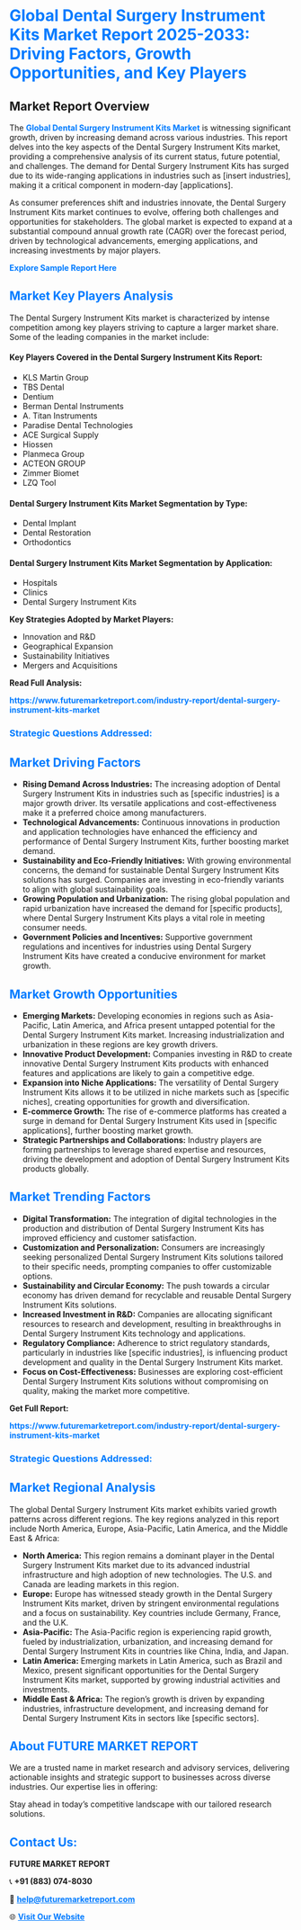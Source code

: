 <h1 style="color: #007BFF;">Global Dental Surgery Instrument Kits Market Report 2025-2033: Driving Factors, Growth Opportunities, and Key Players</h1>

<section id="overview">
<h2>Market Report Overview</h2>
<p>The <a href="https://www.futuremarketreport.com/industry-report/dental-surgery-instrument-kits-market" style="color: #007BFF; text-decoration: none;"><strong>Global Dental Surgery Instrument Kits Market</strong></a> is witnessing significant growth, driven by increasing demand across various industries. This report delves into the key aspects of the Dental Surgery Instrument Kits market, providing a comprehensive analysis of its current status, future potential, and challenges. The demand for Dental Surgery Instrument Kits has surged due to its wide-ranging applications in industries such as [insert industries], making it a critical component in modern-day [applications].</p>
<p>As consumer preferences shift and industries innovate, the Dental Surgery Instrument Kits market continues to evolve, offering both challenges and opportunities for stakeholders. The global market is expected to expand at a substantial compound annual growth rate (CAGR) over the forecast period, driven by technological advancements, emerging applications, and increasing investments by major players.</p>
</section>

<section id="overview">
<p><a href="https://www.futuremarketreport.com/request-sample/reportId=111277" style="color: #007BFF; text-decoration: none;"><strong>Explore Sample Report Here</strong></a></p>
</section>

<section id="key-players">
<h2 style="color: #007BFF;">Market Key Players Analysis</h2>
<p>The Dental Surgery Instrument Kits market is characterized by intense competition among key players striving to capture a larger market share. Some of the leading companies in the market include:</p>
<h4>Key Players Covered in the Dental Surgery Instrument Kits Report:</h4>
<ul><li>KLS Martin Group</li><li>TBS Dental</li><li>Dentium</li><li>Berman Dental Instruments</li><li>A. Titan Instruments</li><li>Paradise Dental Technologies</li><li>ACE Surgical Supply</li><li>Hiossen</li><li>Planmeca Group</li><li>ACTEON GROUP</li><li>Zimmer Biomet</li><li>LZQ Tool</li></ul>
<h4>Dental Surgery Instrument Kits Market Segmentation by Type:</h4>
<ul><li>Dental Implant</li><li>Dental Restoration</li><li>Orthodontics</li></ul>

<h4>Dental Surgery Instrument Kits Market Segmentation by Application:</h4>
<ul><li>Hospitals</li><li>Clinics</li><li>Dental Surgery Instrument Kits</li></ul>
<p><strong>Key Strategies Adopted by Market Players:</strong></p>
<ul>
<li>Innovation and R&D</li>
<li>Geographical Expansion</li>
<li>Sustainability Initiatives</li>
<li>Mergers and Acquisitions</li>
</ul>
</section>

<section>
<p><strong>Read Full Analysis: </strong></p><a href="https://www.futuremarketreport.com/industry-report/dental-surgery-instrument-kits-market" style="color: #007BFF; text-decoration: none;"><strong>https://www.futuremarketreport.com/industry-report/dental-surgery-instrument-kits-market</strong></a>
<h3 style="color: #007BFF;">Strategic Questions Addressed:</h3>
</section>

<section id="driving-factors">
<h2 style="color: #007BFF;">Market Driving Factors</h2>
<ul>
<li><strong>Rising Demand Across Industries:</strong> The increasing adoption of Dental Surgery Instrument Kits in industries such as [specific industries] is a major growth driver. Its versatile applications and cost-effectiveness make it a preferred choice among manufacturers.</li>
<li><strong>Technological Advancements:</strong> Continuous innovations in production and application technologies have enhanced the efficiency and performance of Dental Surgery Instrument Kits, further boosting market demand.</li>
<li><strong>Sustainability and Eco-Friendly Initiatives:</strong> With growing environmental concerns, the demand for sustainable Dental Surgery Instrument Kits solutions has surged. Companies are investing in eco-friendly variants to align with global sustainability goals.</li>
<li><strong>Growing Population and Urbanization:</strong> The rising global population and rapid urbanization have increased the demand for [specific products], where Dental Surgery Instrument Kits plays a vital role in meeting consumer needs.</li>
<li><strong>Government Policies and Incentives:</strong> Supportive government regulations and incentives for industries using Dental Surgery Instrument Kits have created a conducive environment for market growth.</li>
</ul>
</section>

<section id="growth-opportunities">
<h2 style="color: #007BFF;">Market Growth Opportunities</h2>
<ul>
<li><strong>Emerging Markets:</strong> Developing economies in regions such as Asia-Pacific, Latin America, and Africa present untapped potential for the Dental Surgery Instrument Kits market. Increasing industrialization and urbanization in these regions are key growth drivers.</li>
<li><strong>Innovative Product Development:</strong> Companies investing in R&D to create innovative Dental Surgery Instrument Kits products with enhanced features and applications are likely to gain a competitive edge.</li>
<li><strong>Expansion into Niche Applications:</strong> The versatility of Dental Surgery Instrument Kits allows it to be utilized in niche markets such as [specific niches], creating opportunities for growth and diversification.</li>
<li><strong>E-commerce Growth:</strong> The rise of e-commerce platforms has created a surge in demand for Dental Surgery Instrument Kits used in [specific applications], further boosting market growth.</li>
<li><strong>Strategic Partnerships and Collaborations:</strong> Industry players are forming partnerships to leverage shared expertise and resources, driving the development and adoption of Dental Surgery Instrument Kits products globally.</li>
</ul>
</section>

<section id="trending-factors">
<h2 style="color: #007BFF;">Market Trending Factors</h2>
<ul>
<li><strong>Digital Transformation:</strong> The integration of digital technologies in the production and distribution of Dental Surgery Instrument Kits has improved efficiency and customer satisfaction.</li>
<li><strong>Customization and Personalization:</strong> Consumers are increasingly seeking personalized Dental Surgery Instrument Kits solutions tailored to their specific needs, prompting companies to offer customizable options.</li>
<li><strong>Sustainability and Circular Economy:</strong> The push towards a circular economy has driven demand for recyclable and reusable Dental Surgery Instrument Kits solutions.</li>
<li><strong>Increased Investment in R&D:</strong> Companies are allocating significant resources to research and development, resulting in breakthroughs in Dental Surgery Instrument Kits technology and applications.</li>
<li><strong>Regulatory Compliance:</strong> Adherence to strict regulatory standards, particularly in industries like [specific industries], is influencing product development and quality in the Dental Surgery Instrument Kits market.</li>
<li><strong>Focus on Cost-Effectiveness:</strong> Businesses are exploring cost-efficient Dental Surgery Instrument Kits solutions without compromising on quality, making the market more competitive.</li>
</ul>
</section>

<section>
<p><strong>Get Full Report: </strong></p><a href="https://www.futuremarketreport.com/industry-report/dental-surgery-instrument-kits-market" style="color: #007BFF; text-decoration: none;"><strong>https://www.futuremarketreport.com/industry-report/dental-surgery-instrument-kits-market</strong></a>
<h3 style="color: #007BFF;">Strategic Questions Addressed:</h3>
</section>


<section id="regional-analysis">
<h2 style="color: #007BFF;">Market Regional Analysis</h2>
<p>The global Dental Surgery Instrument Kits market exhibits varied growth patterns across different regions. The key regions analyzed in this report include North America, Europe, Asia-Pacific, Latin America, and the Middle East & Africa:</p>
<ul>
<li><strong>North America:</strong> This region remains a dominant player in the Dental Surgery Instrument Kits market due to its advanced industrial infrastructure and high adoption of new technologies. The U.S. and Canada are leading markets in this region.</li>
<li><strong>Europe:</strong> Europe has witnessed steady growth in the Dental Surgery Instrument Kits market, driven by stringent environmental regulations and a focus on sustainability. Key countries include Germany, France, and the U.K.</li>
<li><strong>Asia-Pacific:</strong> The Asia-Pacific region is experiencing rapid growth, fueled by industrialization, urbanization, and increasing demand for Dental Surgery Instrument Kits in countries like China, India, and Japan.</li>
<li><strong>Latin America:</strong> Emerging markets in Latin America, such as Brazil and Mexico, present significant opportunities for the Dental Surgery Instrument Kits market, supported by growing industrial activities and investments.</li>
<li><strong>Middle East & Africa:</strong> The region’s growth is driven by expanding industries, infrastructure development, and increasing demand for Dental Surgery Instrument Kits in sectors like [specific sectors].</li>
</ul>
</section>

<footer>
<h2 style="color: #007BFF;">About FUTURE MARKET REPORT</h2>
<p>We are a trusted name in market research and advisory services, delivering actionable insights and strategic support to businesses across diverse industries. Our expertise lies in offering:</p>

<p>Stay ahead in today’s competitive landscape with our tailored research solutions.</p>

<h2 style="color: #007BFF;">Contact Us:</h2>
<p><strong>FUTURE MARKET REPORT</strong></p>
<p>📞 <strong>+91 (883) 074-8030</strong></p>
<p>📧 <strong><a href="mailto:help@futuremarketreport.com" style="color: #007BFF;">help@futuremarketreport.com</a></strong></p>
<p>🌐 <strong><a href="https://www.futuremarketreport.com/" style="color: #007BFF;">Visit Our Website</a></strong></p>
</footer>